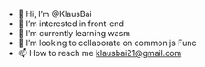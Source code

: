 - 👋 Hi, I’m @KlausBai
- 👀 I’m interested in front-end
- 🌱 I’m currently learning wasm
- 💞️ I’m looking to collaborate on common js Func
- 📫 How to reach me klausbai21@gmail.com

<!---
KlausBai/KlausBai is a ✨ special ✨ repository because its `README.md` (this file) appears on your GitHub profile.
You can click the Preview link to take a look at your changes.
--->

